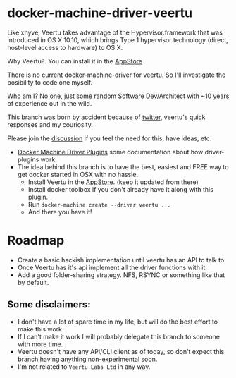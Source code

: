 # docker-machine-driver-veertu
Like xhyve, Veertu takes advantage of the Hypervisor.framework that was introduced in OS X 10.10, which brings Type 1 hypervisor technology (direct, host-level access to hardware) to OS X.

Why Veertu?. You can install it in the [AppStore]

There is no current docker-machine-driver for veertu. So I'll investigate the posibility to code one myself.

Who am I? No one, just some random Software Dev/Architect with ~10 years of experience out in the wild.

This branch was born by accident because of [twitter], veertu's quick responses and my couriosity.

Please join the [discussion] if you feel the need for this, have ideas, etc.

* [Docker Machine Driver Plugins] some documentation about how driver-plugins work.
* The idea behind this branch is to have the best, easiest and FREE way to get docker started in OSX with no hassle.
  * Install Veertu in the [AppStore]. (keep it updated from there)
  * Install docker toolbox if you don't already have it along with this plugin.
  * Run `docker-machine create --driver veertu ...`
  * And there you have it!

# Roadmap
* Create a basic hackish implementation until veertu has an API to talk to.
* Once Veertu has it's api implement all the driver functions with it.
* Add a good folder-sharing strategy. NFS, RSYNC or something like that by default.

## Some disclaimers:
* I don't have a lot of spare time in my life, but will do the best effort to make this work.
* If I can't make it work I will probably delegate this branch to someone with more time.
* Veertu doesn't have any API/CLI client as of today, so don't expect this branch having anything non-experimental soon.
* I'm not related to `Veertu Labs Ltd` in any way.


[//]: #Links
[AppStore]: https://itunes.apple.com/ar/app/veertu-native-virtualization/id1024069033?mt=12
[Docker Machine Driver Plugins]: https://github.com/docker/machine/pull/1902
[discussion]: https://forums.docker.com/t/veertu-driver-implementation
[twitter]: https://twitter.com/Qcho86/status/709191539784880128
